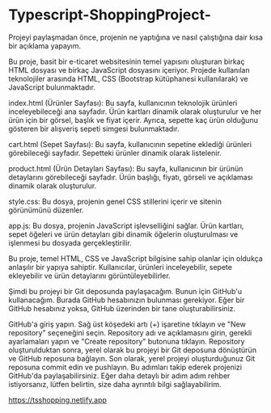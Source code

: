 # Typescript-ShoppingProject-
Projeyi paylaşmadan önce, projenin ne yaptığına ve nasıl çalıştığına dair kısa bir açıklama yapayım.

Bu proje, basit bir e-ticaret websitesinin temel yapısını oluşturan birkaç HTML dosyası ve birkaç JavaScript dosyasını içeriyor. Projede kullanılan teknolojiler arasında HTML, CSS (Bootstrap kütüphanesi kullanılarak) ve JavaScript bulunmaktadır.

index.html (Ürünler Sayfası):
Bu sayfa, kullanıcının teknolojik ürünleri inceleyebileceği ana sayfadır. Ürün kartları dinamik olarak oluşturulur ve her ürün için bir görsel, başlık ve fiyat içerir. Ayrıca, sepette kaç ürün olduğunu gösteren bir alışveriş sepeti simgesi bulunmaktadır.

cart.html (Sepet Sayfası):
Bu sayfa, kullanıcının sepetine eklediği ürünleri görebileceği sayfadır. Sepetteki ürünler dinamik olarak listelenir.

product.html (Ürün Detayları Sayfası):
Bu sayfa, kullanıcının bir ürünün detaylarını görebileceği sayfadır. Ürün başlığı, fiyatı, görseli ve açıklaması dinamik olarak oluşturulur.

style.css:
Bu dosya, projenin genel CSS stillerini içerir ve sitenin görünümünü düzenler.

app.js:
Bu dosya, projenin JavaScript işlevselliğini sağlar. Ürün kartları, sepet öğeleri ve ürün detayları gibi dinamik öğelerin oluşturulması ve işlenmesi bu dosyada gerçekleştirilir.

Bu proje, temel HTML, CSS ve JavaScript bilgisine sahip olanlar için oldukça anlaşılır bir yapıya sahiptir. Kullanıcılar, ürünleri inceleyebilir, sepete ekleyebilir ve ürün detaylarını görüntüleyebilirler.

Şimdi bu projeyi bir Git deposunda paylaşacağım. Bunun için GitHub'u kullanacağım. Burada GitHub hesabınızın bulunması gerekiyor. Eğer bir GitHub hesabınız yoksa, GitHub üzerinden bir tane oluşturabilirsiniz.

GitHub'a giriş yapın.
Sağ üst köşedeki artı (+) işaretine tıklayın ve "New repository" seçeneğini seçin.
Repository adı ve açıklamasını girin, gerekli ayarlamaları yapın ve "Create repository" butonuna tıklayın.
Repository oluşturulduktan sonra, yerel olarak bu projeyi bir Git deposuna dönüştürün ve GitHub reposuna bağlayın.
Son olarak, yerel projeyi oluşturduğunuz Git reposuna commit edin ve pushlayın.
Bu adımları takip ederek projenizi GitHub'da paylaşabilirsiniz. Eğer daha detaylı bir adım adım rehber istiyorsanız, lütfen belirtin, size daha ayrıntılı bilgi sağlayabilirim.








https://tsshopping.netlify.app
